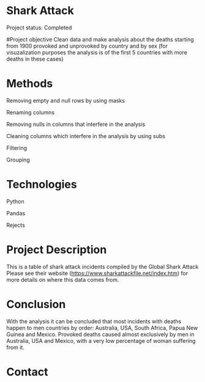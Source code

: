 # Shark Attack
 
Project status: Completed

#Project objective
Clean data and make analysis about the deaths starting from 1900 provoked and unprovoked by country and by sex (for visuzalization purposes the analysis is of the first 5 countries with more deaths in these cases)

# Methods

Removing empty and null rows by using masks

Renaming columns

Removing nulls in columns that interfere in the analysis

Cleaning columns which interfere in the analysis by using subs

Filtering

Grouping



# Technologies

Python

Pandas

Rejects


# Project Description
This is a table of shark attack incidents compiled by the Global Shark Attack 
Please see their website (https://www.sharkattackfile.net/index.htm) for more details on where this data comes from.


# Conclusion
With the analysis it can be concluded that most incidents with deaths happen to men countries by order: Australia, USA, South Africa, Papua New Guinea and Mexico.
Provoked deaths caused almost exclusively by men in Australia, USA and Mexico, with a very low percentage of woman suffering from it.

# Contact

